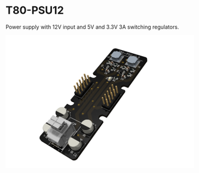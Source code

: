 # T80-PSU12
Power supply with 12V input and 5V and 3.3V 3A switching regulators.

  ![T80-PSU12](board/render.png)